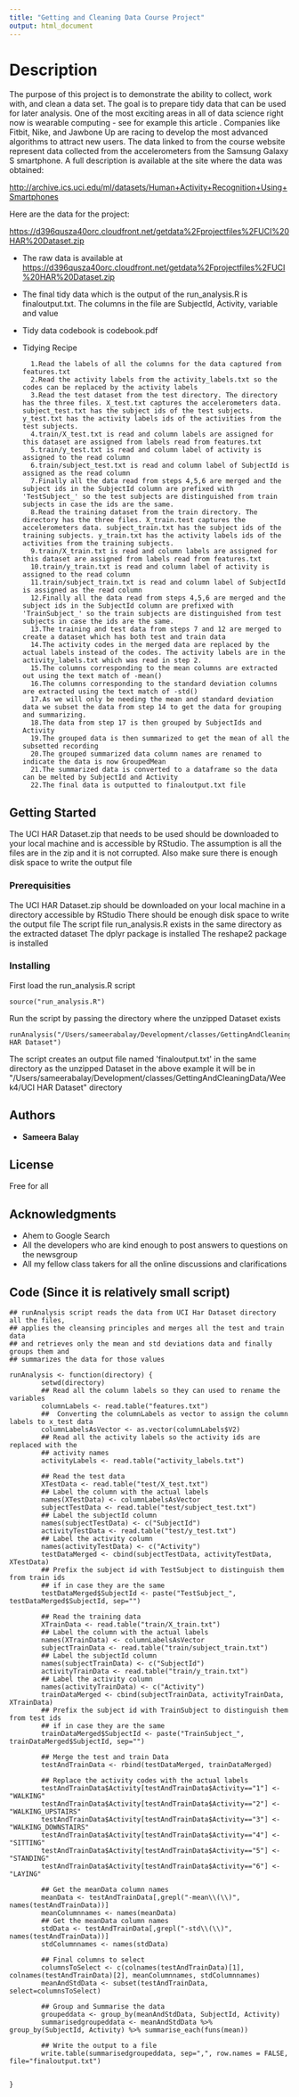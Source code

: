 ```yaml
---
title: "Getting and Cleaning Data Course Project"
output: html_document
---
```


# Description
The purpose of this project is to demonstrate the ability to collect, work with, and clean a data set. The goal is to prepare tidy data that can be used for later analysis.
One of the most exciting areas in all of data science right now is wearable computing - see for example this article . Companies like Fitbit, Nike, and Jawbone Up are racing to develop the most advanced algorithms to attract new users. The data linked to from the course website represent data collected from the accelerometers from the Samsung Galaxy S smartphone. A full description is available at the site where the data was obtained:

http://archive.ics.uci.edu/ml/datasets/Human+Activity+Recognition+Using+Smartphones

Here are the data for the project:

https://d396qusza40orc.cloudfront.net/getdata%2Fprojectfiles%2FUCI%20HAR%20Dataset.zip

* The raw data is available at https://d396qusza40orc.cloudfront.net/getdata%2Fprojectfiles%2FUCI%20HAR%20Dataset.zip
* The final tidy data which is the output of the run_analysis.R is finaloutput.txt. The columns in the file are SubjectId, Activity, variable and value
* Tidy data codebook is codebook.pdf
* Tidying Recipe

        1.Read the labels of all the columns for the data captured from features.txt
        2.Read the activity labels from the activity_labels.txt so the codes can be replaced by the activity labels
        3.Read the test dataset from the test directory. The directory has the three files. X_test.txt captures the accelerometers data. subject_test.txt has the subject ids of the test subjects. y_test.txt has the activity labels ids of the activities from the test subjects. 
        4.train/X_test.txt is read and column labels are assigned for this dataset are assigned from labels read from features.txt
        5.train/y_test.txt is read and column label of activity is assigned to the read column
        6.train/subject_test.txt is read and column label of SubjectId is assigned as the read column
        7.Finally all the data read from steps 4,5,6 are merged and the subject ids in the SubjectId column are prefixed with 'TestSubject_' so the test subjects are distinguished from train subjects in case the ids are the same.
        8.Read the training dataset from the train directory. The directory has the three files. X_train.test captures the accelerometers data. subject_train.txt has the subject ids of the training subjects. y_train.txt has the activity labels ids of the activities from the training subjects. 
        9.train/X_train.txt is read and column labels are assigned for this dataset are assigned from labels read from features.txt
        10.train/y_train.txt is read and column label of activity is assigned to the read column
        11.train/subject_train.txt is read and column label of SubjectId is assigned as the read column
        12.Finally all the data read from steps 4,5,6 are merged and the subject ids in the SubjectId column are prefixed with 'TrainSubject_' so the train subjects are distinguished from test subjects in case the ids are the same.
        13.The training and test data from steps 7 and 12 are merged to create a dataset which has both test and train data
        14.The activity codes in the merged data are replaced by the actual labels instead of the codes. The activity labels are in the activity_labels.txt which was read in step 2.
        15.The columns corresponding to the mean columns are extracted out using the text match of -mean()
        16.The columns corresponding to the standard deviation columns are extracted using the text match of -std()
        17.As we will only be needing the mean and standard deviation data we subset the data from step 14 to get the data for grouping and summarizing.
        18.The data from step 17 is then grouped by SubjectIds and Activity 
        19.The grouped data is then summarized to get the mean of all the subsetted recording
        20.The grouped summarized data column names are renamed to indicate the data is now GroupedMean
        21.The summarized data is converted to a dataframe so the data can be melted by SubjectId and Activity
        22.The final data is outputted to finaloutput.txt file
        
         
## Getting Started

The UCI HAR Dataset.zip that needs to be used should be downloaded to your local machine and is accessible by RStudio. The assumption is all the files are in the zip and it is not corrupted.
Also make sure there is enough disk space to write the output file

### Prerequisities

The UCI HAR Dataset.zip should be downloaded on your local machine in a directory accessible by RStudio
There should be enough disk space to write the output file
The script file run_analysis.R exists in the same directory as the extracted dataset
The dplyr package is installed
The reshape2 package is installed

### Installing

First load the run_analysis.R script

```
source("run_analysis.R")
```

Run the script by passing the directory where the unzipped Dataset exists

```
runAnalysis("/Users/sameerabalay/Development/classes/GettingAndCleaningData/Week4/UCI HAR Dataset")
```

The script creates an output file named 'finaloutput.txt' in the same directory as the unzipped Dataset in the above example it will be in
"/Users/sameerabalay/Development/classes/GettingAndCleaningData/Week4/UCI HAR Dataset" directory


## Authors

* **Sameera Balay** 

## License

Free for all

## Acknowledgments

* Ahem to Google Search
* All the developers who are kind enough to post answers to questions on the newsgroup 
* All my fellow class takers for all the online discussions and clarifications


## Code (Since it is relatively small script)

```{r}
## runAnalysis script reads the data from UCI Har Dataset directory all the files,
## applies the cleansing principles and merges all the test and train data 
## and retrieves only the mean and std deviations data and finally groups them and 
## summarizes the data for those values

runAnalysis <- function(directory) {
        setwd(directory)
        ## Read all the column labels so they can used to rename the variables
        columnLabels <- read.table("features.txt")
        ##  Converting the columnLabels as vector to assign the column labels to x_test data
        columnLabelsAsVector <- as.vector(columnLabels$V2) 
        ## Read all the activity labels so the activity ids are replaced with the 
        ## activity names
        activityLabels <- read.table("activity_labels.txt")
        
        ## Read the test data
        XTestData <- read.table("test/X_test.txt")
        ## Label the column with the actual labels
        names(XTestData) <- columnLabelsAsVector
        subjectTestData <- read.table("test/subject_test.txt")
        ## Label the subjectId column
        names(subjectTestData) <- c("SubjectId")
        activityTestData <- read.table("test/y_test.txt")
        ## Label the activity column
        names(activityTestData) <- c("Activity")
        testDataMerged <- cbind(subjectTestData, activityTestData, XTestData)
        ## Prefix the subject id with TestSubject to distinguish them from train ids
        ## if in case they are the same
        testDataMerged$SubjectId <- paste("TestSubject_", testDataMerged$SubjectId, sep="") 
        
        ## Read the training data
        XTrainData <- read.table("train/X_train.txt")
        ## Label the column with the actual labels
        names(XTrainData) <- columnLabelsAsVector
        subjectTrainData <- read.table("train/subject_train.txt")
        ## Label the subjectId column
        names(subjectTrainData) <- c("SubjectId")
        activityTrainData <- read.table("train/y_train.txt")
        ## Label the activity column
        names(activityTrainData) <- c("Activity")
        trainDataMerged <- cbind(subjectTrainData, activityTrainData, XTrainData)
        ## Prefix the subject id with TrainSubject to distinguish them from test ids
        ## if in case they are the same
        trainDataMerged$SubjectId <- paste("TrainSubject_", trainDataMerged$SubjectId, sep="") 
        
        ## Merge the test and train Data
        testAndTrainData <- rbind(testDataMerged, trainDataMerged)
        
        ## Replace the activity codes with the actual labels
        testAndTrainData$Activity[testAndTrainData$Activity=="1"] <- "WALKING"
        testAndTrainData$Activity[testAndTrainData$Activity=="2"] <- "WALKING_UPSTAIRS"
        testAndTrainData$Activity[testAndTrainData$Activity=="3"] <- "WALKING_DOWNSTAIRS"
        testAndTrainData$Activity[testAndTrainData$Activity=="4"] <- "SITTING"
        testAndTrainData$Activity[testAndTrainData$Activity=="5"] <- "STANDING"
        testAndTrainData$Activity[testAndTrainData$Activity=="6"] <- "LAYING"
        
        ## Get the meanData column names
        meanData <- testAndTrainData[,grepl("-mean\\(\\)", names(testAndTrainData))]
        meanColumnnames <- names(meanData)
        ## Get the meanData column names
        stdData <- testAndTrainData[,grepl("-std\\(\\)", names(testAndTrainData))]
        stdColumnnames <- names(stdData)
        
        ## Final columns to select
        columnsToSelect <- c(colnames(testAndTrainData)[1], colnames(testAndTrainData)[2], meanColumnnames, stdColumnnames)
        meanAndStdData <- subset(testAndTrainData, select=columnsToSelect)
        
        ## Group and Summarise the data 
        groupeddata <- group_by(meanAndStdData, SubjectId, Activity)
        summarisedgroupeddata <- meanAndStdData %>% group_by(SubjectId, Activity) %>% summarise_each(funs(mean))
        
        ## Write the output to a file
        write.table(summarisedgroupeddata, sep=",", row.names = FALSE, file="finaloutput.txt")
        
        
}
```

